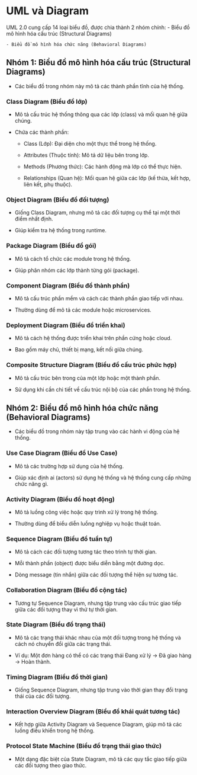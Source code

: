 # UML và Diagram
UML 2.0 cung cấp 14 loại biểu đồ, được chia thành 2 nhóm chính:
    - Biểu đồ mô hình hóa cấu trúc (Structural Diagrams)

    - Biểu đồ mô hình hóa chức năng (Behavioral Diagrams)

## Nhóm 1: Biểu đồ mô hình hóa cấu trúc (Structural Diagrams)
- Các biểu đồ trong nhóm này mô tả các thành phần tĩnh của hệ thống.

### Class Diagram (Biểu đồ lớp)
- Mô tả cấu trúc hệ thống thông qua các lớp (class) và mối quan hệ giữa chúng.

- Chứa các thành phần:

    - Class (Lớp): Đại diện cho một thực thể trong hệ thống.

    - Attributes (Thuộc tính): Mô tả dữ liệu bên trong lớp.

    - Methods (Phương thức): Các hành động mà lớp có thể thực hiện.

    - Relationships (Quan hệ): Mối quan hệ giữa các lớp (kế thừa, kết hợp, liên kết, phụ thuộc).

### Object Diagram (Biểu đồ đối tượng)
- Giống Class Diagram, nhưng mô tả các đối tượng cụ thể tại một thời điểm nhất định.

- Giúp kiểm tra hệ thống trong runtime.

### Package Diagram (Biểu đồ gói)
- Mô tả cách tổ chức các module trong hệ thống.

- Giúp phân nhóm các lớp thành từng gói (package).

### Component Diagram (Biểu đồ thành phần)
- Mô tả cấu trúc phần mềm và cách các thành phần giao tiếp với nhau.

- Thường dùng để mô tả các module hoặc microservices.

### Deployment Diagram (Biểu đồ triển khai)
- Mô tả cách hệ thống được triển khai trên phần cứng hoặc cloud.

- Bao gồm máy chủ, thiết bị mạng, kết nối giữa chúng.

### Composite Structure Diagram (Biểu đồ cấu trúc phức hợp)
- Mô tả cấu trúc bên trong của một lớp hoặc một thành phần.

- Sử dụng khi cần chi tiết về cấu trúc nội bộ của các phần trong hệ thống.

## Nhóm 2: Biểu đồ mô hình hóa chức năng (Behavioral Diagrams)
- Các biểu đồ trong nhóm này tập trung vào các hành vi động của hệ thống.

### Use Case Diagram (Biểu đồ Use Case)
- Mô tả các trường hợp sử dụng của hệ thống.

- Giúp xác định ai (actors) sử dụng hệ thống và hệ thống cung cấp những chức năng gì.

### Activity Diagram (Biểu đồ hoạt động)
- Mô tả luồng công việc hoặc quy trình xử lý trong hệ thống.

- Thường dùng để biểu diễn luồng nghiệp vụ hoặc thuật toán.

### Sequence Diagram (Biểu đồ tuần tự)
- Mô tả cách các đối tượng tương tác theo trình tự thời gian.

- Mỗi thành phần (object) được biểu diễn bằng một đường dọc.

- Dòng message (tin nhắn) giữa các đối tượng thể hiện sự tương tác.

### Collaboration Diagram (Biểu đồ cộng tác)
- Tương tự Sequence Diagram, nhưng tập trung vào cấu trúc giao tiếp giữa các đối tượng thay vì thứ tự thời gian.

### State Diagram (Biểu đồ trạng thái)
- Mô tả các trạng thái khác nhau của một đối tượng trong hệ thống và cách nó chuyển đổi giữa các trạng thái.

- Ví dụ: Một đơn hàng có thể có các trạng thái Đang xử lý -> Đã giao hàng -> Hoàn thành.

### Timing Diagram (Biểu đồ thời gian)
- Giống Sequence Diagram, nhưng tập trung vào thời gian thay đổi trạng thái của các đối tượng.

### Interaction Overview Diagram (Biểu đồ khái quát tương tác)
- Kết hợp giữa Activity Diagram và Sequence Diagram, giúp mô tả các luồng điều khiển trong hệ thống.

### Protocol State Machine (Biểu đồ trạng thái giao thức)
- Một dạng đặc biệt của State Diagram, mô tả các quy tắc giao tiếp giữa các đối tượng theo giao thức.